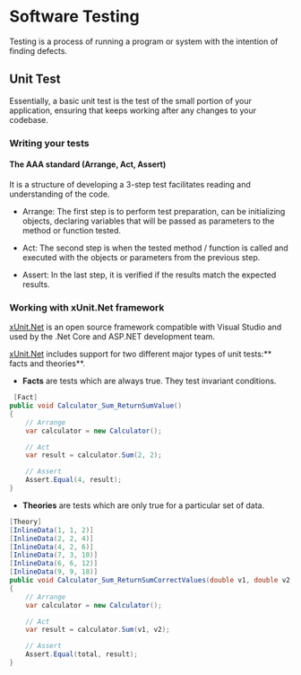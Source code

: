 # Software Testing

 Testing is a process of running a program or system with the intention of finding defects.

## Unit Test

Essentially, a basic unit test is the test of the small portion of your application, ensuring that keeps working after any changes to your codebase.

### Writing your tests

#### The AAA standard (Arrange, Act, Assert)

It is  a structure of developing a 3-step test facilitates reading and understanding of the code.

- Arrange: The first step is to perform test preparation, can be initializing objects, declaring variables that will be passed as parameters to the method or function tested.

- Act: The second step is when the tested method / function is called and executed with the objects or parameters from the previous step.

- Assert: In the last step, it is verified if the results match the expected results.

### Working with xUnit.Net framework
[xUnit.Net](https://github.com/xunit/xunit "xUnit.Net") is an open source framework compatible with Visual Studio and used by the .Net Core and ASP.NET development team.

[xUnit.Net](https://github.com/xunit/xunit "xUnit.Net") includes support for two different major types of unit tests:** facts and theories**.

- **Facts** are tests which are always true. They test invariant conditions.
```csharp
 [Fact]
public void Calculator_Sum_ReturnSumValue()
{
	// Arrange
	var calculator = new Calculator();

	// Act
	var result = calculator.Sum(2, 2);

	// Assert
	Assert.Equal(4, result);
}
```
- **Theories** are tests which are only true for a particular set of data.
```csharp
[Theory]
[InlineData(1, 1, 2)]
[InlineData(2, 2, 4)]
[InlineData(4, 2, 6)]
[InlineData(7, 3, 10)]
[InlineData(6, 6, 12)]
[InlineData(9, 9, 18)]
public void Calculator_Sum_ReturnSumCorrectValues(double v1, double v2, double total)
{
	// Arrange
	var calculator = new Calculator();

	// Act
	var result = calculator.Sum(v1, v2);

	// Assert
	Assert.Equal(total, result);
}
```